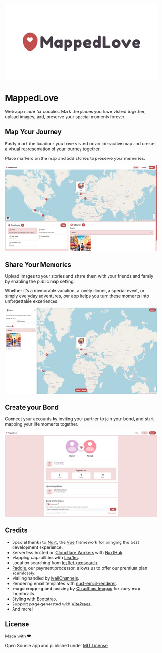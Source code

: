 ![mappedlove](/public/images/presentation.png)

# MappedLove

Web app made for couples. Mark the places you have visited together, upload images, and, preserve your special moments forever.

## Map Your Journey

Easily mark the locations you have visited on an interactive map and create a visual representation of your journey together.

Place markers on the map and add stories to preserve your memories.

![Map Your Journey](/public/images/demos/map-dashboard.jpg)

## Share Your Memories

Upload images to your stories and share them with your friends and family by enabling the public map setting.

Whether it's a memorable vacation, a lovely dinner, a special event, or simply everyday adventures, our app helps you turn these moments into unforgettable experiences.

![Share Your Memories](/public/images/demos/public-map.jpg)

## Create your Bond

Connect your accounts by inviting your partner to join your bond, and start mapping your life moments together.

![Create your Bond](/public/images/demos/bond.jpg)

<!-- #region credits-license -->
## Credits

- Special thanks to [Nuxt](https://nuxt.com/), the [Vue](https://vuejs.org/) framework for bringing the best development experience.
- Serverless hosted on [Cloudflare Workers](https://workers.cloudflare.com/) with [NuxtHub](https://hub.nuxt.com/).
- Mapping capabilities with [Leaflet](https://leafletjs.com/).
- Location searching from [leaflet-geosearch](https://github.com/smeijer/leaflet-geosearch).
- [Paddle](https://www.paddle.com/), our payment processor, allows us to offer our premium plan seamlessly.
- Mailing handled by [MailChannels](https://www.mailchannels.com/).
- Rendering email templates with [nuxt-email-renderer](https://nuxtemail.com/).
- Image cropping and resizing by [Cloudflare Images](https://developers.cloudflare.com/images/) for story map thumbnails.
- Styling with [Bootstrap](https://getbootstrap.com/).
- Support page generated with [VitePress](https://vitepress.dev/).
- And more!

## License

Made with ❤️

Open Source app and published under [MIT License](https://github.com/Yizack/mappedlove/blob/main/LICENSE).
<!-- #endregion credits-license -->
